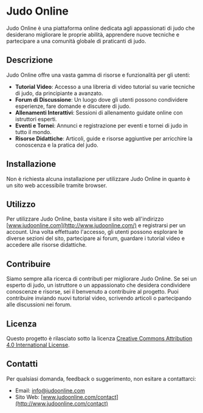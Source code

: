 # Judo Online

Judo Online è una piattaforma online dedicata agli appassionati di judo che desiderano migliorare le proprie abilità, apprendere nuove tecniche e partecipare a una comunità globale di praticanti di judo.

## Descrizione

Judo Online offre una vasta gamma di risorse e funzionalità per gli utenti:

- **Tutorial Video**: Accesso a una libreria di video tutorial su varie tecniche di judo, da principiante a avanzato.
- **Forum di Discussione**: Un luogo dove gli utenti possono condividere esperienze, fare domande e discutere di judo.
- **Allenamenti Interattivi**: Sessioni di allenamento guidate online con istruttori esperti.
- **Eventi e Tornei**: Annunci e registrazione per eventi e tornei di judo in tutto il mondo.
- **Risorse Didattiche**: Articoli, guide e risorse aggiuntive per arricchire la conoscenza e la pratica del judo.

## Installazione

Non è richiesta alcuna installazione per utilizzare Judo Online in quanto è un sito web accessibile tramite browser.

## Utilizzo

Per utilizzare Judo Online, basta visitare il sito web all'indirizzo [www.judoonline.com](http://www.judoonline.com/) e registrarsi per un account. Una volta effettuato l'accesso, gli utenti possono esplorare le diverse sezioni del sito, partecipare ai forum, guardare i tutorial video e accedere alle risorse didattiche.

## Contribuire

Siamo sempre alla ricerca di contributi per migliorare Judo Online. Se sei un esperto di judo, un istruttore o un appassionato che desidera condividere conoscenze e risorse, sei il benvenuto a contribuire al progetto. Puoi contribuire inviando nuovi tutorial video, scrivendo articoli o partecipando alle discussioni nei forum.

## Licenza

Questo progetto è rilasciato sotto la licenza [Creative Commons Attribution 4.0 International License](https://creativecommons.org/licenses/by/4.0/).

## Contatti

Per qualsiasi domanda, feedback o suggerimento, non esitare a contattarci:

- Email: info@judoonline.com
- Sito Web: [www.judoonline.com/contact](http://www.judoonline.com/contact)

